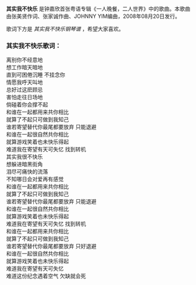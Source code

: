 

**其实我不快乐** 是钟嘉欣首张粤语专辑《一人晚餐，二人世界》中的歌曲。本歌曲由张美贤作词、张家诚作曲、JOHNNY
YIM编曲，2008年08月20日发行。

  
歌词下方是 _其实我不快乐钢琴谱_ ，希望大家喜欢。

### 其实我不快乐歌词：

离别你不经意地  
想工作暗天暗地  
直到可困倦沉睡 不挂念你  
情愿我呼天叫地  
总好过这麽顾忌  
害怕走往日场地  
倘碰着你会撑不起  
和谁在一起都用来共你相比  
就算了不起只可做到我知己  
谁若寄望替代你最尾都要放弃 只能退避  
和谁在一起很自然共你相比  
就算游戏笑着也未快乐得起  
难道我在寄望有天可失忆 找到转机  
其实我很不快乐  
想躲进暗黑街角  
泪尽可痛快的流落  
不知哪日会对爱再有感觉  
和谁在一起都用来共你相比  
就算了不起只可做到我知己  
谁若寄望替代你最尾都要放弃 只能退避  
和谁在一起很自然共你相比  
就算游戏笑着也未快乐得起  
难道我在寄望有天可失忆 找到转机  
和谁在一起都用来共你相比  
就算了不起只可做到我知己  
谁若寄望替代你最尾都要放弃 只好退避  
和谁在一起很自然共你相比  
就算游戏笑着也未快乐得起  
难道我在寄望有天可失忆  
难道这份纪念遇着空气 欠缺就会死

